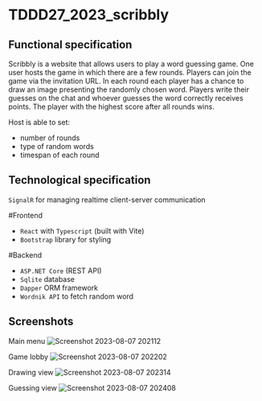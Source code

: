 # TDDD27_2023_scribbly

## Functional specification
Scribbly is a website that allows users to play a word guessing game. One user hosts the game in which there are a few rounds. Players can join the game via the invitation URL. In each round each player has a chance to draw an image presenting the randomly chosen word. Players write their guesses on the chat and whoever guesses the word correctly receives points. The player with the highest score after all rounds wins. 

Host is able to set:
+ number of rounds
+ type of random words
+ timespan of each round

## Technological specification

`SignalR` for managing realtime client-server communication

#Frontend
+ `React` with `Typescript` (built with Vite)
+ `Bootstrap` library for styling

#Backend
+ `ASP.NET Core` (REST API)
+ `Sqlite` database
+ `Dapper` ORM framework
+ `Wordnik API` to fetch random word

## Screenshots
Main menu
![Screenshot 2023-08-07 202112](https://github.com/hynas321/Scribbly/assets/76520333/b875f960-bd61-46db-86b1-d577020d7d2c)

Game lobby
![Screenshot 2023-08-07 202202](https://github.com/hynas321/Scribbly/assets/76520333/7b526b2f-7a86-4cdb-9413-ca7fe76c2aec)

Drawing view
![Screenshot 2023-08-07 202314](https://github.com/hynas321/Scribbly/assets/76520333/3d58487e-e886-49dd-9fcd-169fbb7c55c0)

Guessing view
![Screenshot 2023-08-07 202408](https://github.com/hynas321/Scribbly/assets/76520333/6dd0257d-5897-463f-b238-167ce9ac2392)





